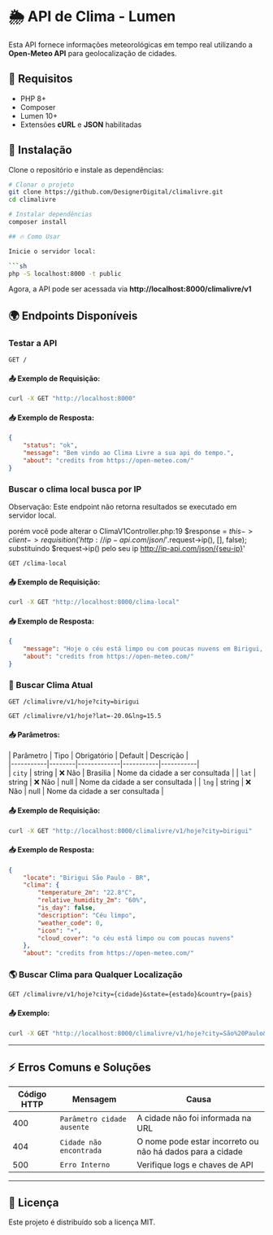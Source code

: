 # 🌦️ API de Clima - Lumen

Esta API fornece informações meteorológicas em tempo real utilizando a **Open-Meteo API** para geolocalização de cidades.

## 📌 Requisitos

- PHP 8+
- Composer
- Lumen 10+
- Extensões **cURL** e **JSON** habilitadas

## 🚀 Instalação

Clone o repositório e instale as dependências:

```sh
# Clonar o projeto
git clone https://github.com/DesignerDigital/climalivre.git
cd climalivre

# Instalar dependências
composer install

## 🔥 Como Usar

Inicie o servidor local:

```sh
php -S localhost:8000 -t public
```

Agora, a API pode ser acessada via **http://localhost:8000/climalivre/v1**

## 🌍 Endpoints Disponíveis

###  Testar a API
```http
GET /
```

#### 📤 Exemplo de Requisição:
```sh
curl -X GET "http://localhost:8000"
```

#### 📥 Exemplo de Resposta:
```json
{
	"status": "ok",
	"message": "Bem vindo ao Clima Livre a sua api do tempo.",
	"about": "credits from https://open-meteo.com/"
}
```

###  Buscar o clima local busca por IP
Observação: Este endpoint não retorna resultados se executado em servidor local.

porém você pode alterar o ClimaV1Controller.php:19  $response =  $this->client->requisition('http://ip-api.com/json/'.$request->ip(), [], false);
substituindo $request->ip() pelo seu ip http://ip-api.com/json/{seu-ip}'

```http
GET /clima-local
```

#### 📤 Exemplo de Requisição:
```sh
curl -X GET "http://localhost:8000/clima-local"
```

#### 📥 Exemplo de Resposta:
```json
{
	"message": "Hoje o céu está limpo ou com poucas nuvens em Birigui, com 23°C e umidade de 60%. Aproveite a noite!",
	"about": "credits from https://open-meteo.com/"
}
```

### 🔎 Buscar Clima Atual
```http
GET /climalivre/v1/hoje?city=birigui
```
```http
GET /climalivre/v1/hoje?lat=-20.0&lng=15.5
```
#### 📥 Parâmetros:
| Parâmetro | Tipo   | Obrigatório | Default   | Descrição |<br>
|-----------|--------|-------------|-----------|-----------|<br>
| `city`    | string | ❌ Não      | Brasilia  | Nome da cidade a ser consultada |
| `lat`     | string | ❌ Não      | null  | Nome da cidade a ser consultada |
| `lng`     | string | ❌ Não      | null  | Nome da cidade a ser consultada |

#### 📤 Exemplo de Requisição:
```sh
curl -X GET "http://localhost:8000/climalivre/v1/hoje?city=birigui"
```

#### 📥 Exemplo de Resposta:
```json
{
	"locate": "Birigui São Paulo - BR",
	"clima": {
		"temperature_2m": "22.8°C",
		"relative_humidity_2m": "60%",
		"is_day": false,
		"description": "Céu limpo",
		"weather_code": 0,
		"icon": "☀️",
		"cloud_cover": "o céu está limpo ou com poucas nuvens"
	},
	"about": "credits from https://open-meteo.com/"
```

### 🌎 Buscar Clima para Qualquer Localização
```http
GET /climalivre/v1/hoje?city={cidade}&state={estado}&country={pais}
```

#### 📤 Exemplo:
```sh
curl -X GET "http://localhost:8000/climalivre/v1/hoje?city=São%20Paulo&state=SP&country=BR"
```

---

## ⚡ Erros Comuns e Soluções

| Código HTTP | Mensagem | Causa |
|-------------|------------|----------------|
| 400 | `Parâmetro cidade ausente` | A cidade não foi informada na URL |
| 404 | `Cidade não encontrada` | O nome pode estar incorreto ou não há dados para a cidade |
| 500 | `Erro Interno` | Verifique logs e chaves de API |

---

## 📜 Licença
Este projeto é distribuído sob a licença MIT.